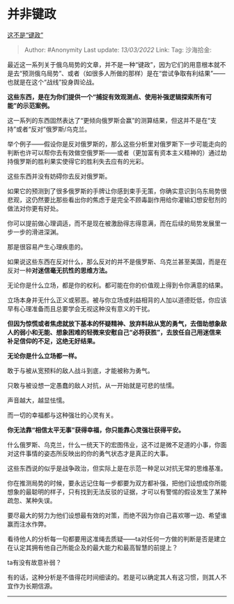# 并非键政
[这不是“键政”](https://zhuanlan.zhihu.com/p/479540176)

> Author: #Anonymity
> Last update: *13/03/2022*
> Link:
> Tag:
> 沙海拾金:

最近这一系列关于俄乌局势的文章，并不是一种“键政”，因为它们的用意根本就不是去“预测俄乌局势”、或者（如很多人所做的那样）是在“尝试争取有利结果”——也就是在这个“战线”投身舆论战。

**这些东西，是在为你们提供一个“捕捉有效观测点、使用补强逻辑探索所有可能”的示范案例。**

这一系列的东西固然表达了“更倾向俄罗斯会赢”的测算结果，但这并不是在“支持”或者“反对”俄罗斯/乌克兰。

举个例子——假设你是反对俄罗斯的，那么这些分析里对俄罗斯下一步可能走向的判断也许可以帮你去有效做空俄罗斯——或者（更加富有资本主义精神的）通过劫持俄罗斯的胜利果实使得它的胜利失去应有的光彩。

这些东西并没有妨碍你去反对俄罗斯。

如果它的预测到了很多俄罗斯的手牌让你感到束手无策，你确实意识到乌东局势很悲观，这仍然要比那些看出你的焦虑于是完全不顾毒副作用给你灌输幻想安慰剂的做法对你更有好处。

你可以提前做心理调适，而不是现在被激励得志得意满，而在后续的局势发展里一步一步的滑进深渊。

那是很容易产生心理疾患的。

如果说这些东西在反对什么，那么反对的并不是俄罗斯、乌克兰甚至美国，而是在反对一种**对迷信毫无抗性的思维方法。**

无论你是什么立场，都是你的权利。都可能在你的价值观上得到令你满意的结果。

立场本身并无什么正义或邪恶。被与你立场或利益相背的人加以道德贬低，你应该早有心理准备而且总要学会无视这种没有意义的干扰。

**但因为惊慌或者焦虑就放下基本的怀疑精神、放弃料敌从宽的勇气，去借助想象敌人的弱小和无能、想象困难的轻微来安慰自己“必将获胜”，去放任自己用迷信来补足信仰的不足，这绝无好结果。**

**无论你是什么立场都一样。**

敢于与被从宽预料的敌人战斗到底，才能被称为勇气。

只敢与被设想一定愚蠢的敌人对抗，从一开始就是可悲的怯懦。

声音越大，越显怯懦。

而一切的幸福都与这种强壮的心灵有关。

**你无法靠“相信太平无事”获得幸福，你只能靠心灵强壮获得平安。**

什么俄罗斯、乌克兰，什么一统天下的宏图伟业，这不过是微不足道的小事，你面对这件事情的姿态所反映出的你的勇气状态才是真正的大事。

这些东西说的似乎是战争政治，但实际上是在示范一种足以对抗无常的思维基准。

你在推测局势的时候，要永远记住每一步都要为双方都补强，把他们设想成你所能想象的最聪明的样子，只有找到无法反驳的证据，才可以有警惕的假设发生了某种疏忽、某种失误。

要尽最大的努力为他们设想最有效的对策，而绝不因为你自己喜欢哪一边、希望谁赢而注水作弊。

看待他人的分析每一句都要用这准绳去质疑——ta对任何一方做的判断是否是建立在认定其拥有他自己所能企及的最大能力和最高智慧的前提上？

ta有没有故意补弱？

有的话，这种分析是不值得花时间细读的。若是可以确定其人有这习惯，则其人不宜作为长期信源。

---
